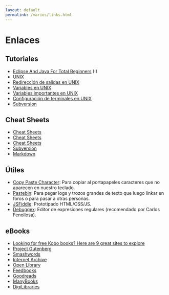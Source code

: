 ```yaml
---
layout: default
permalink: /varios/links.html
---
```


# Enlaces

## Tutoriales

*  [Eclipse And Java For Total Beginners](http://eclipsetutorial.sourceforge.net/) (!)
*  [UNIX](http://sc.tamu.edu/help/general/unix/unix.html)
*  [Redirección de salidas en UNIX](http://sc.tamu.edu/help/general/unix/redirection.html)
*  [Variables en UNIX](http://sc.tamu.edu/help/general/unix/vars.html)
*  [Variables importantes en UNIX](http://sc.tamu.edu/help/general/unix/vars2.html)
*  [Configuración de terminales en UNIX](http://sc.tamu.edu/help/general/unix/terminal.html)
*  [Subversion](http://www.kikov.org/subversion-tutorial-es-index)

## Cheat Sheets

*  [Cheat Sheets](http://www.petefreitag.com/item/455.cfm)
*  [Cheat Sheets](http://www.digilife.be/quickreferences/quickrefs.htm)
*  [Cheat Sheets](http://www.bookmarkbliss.com/programming/the-developer-cheat-sheet-compilation/)
*  [Subversion](http://www.yolinux.com/TUTORIALS/Subversion.html)
*  [Markdown](https///guides.github.com/features/mastering-markdown/)

## Útiles

*  [Copy Paste Character](http://copypastecharacter.com/): Para copiar al portapapeles caracteres que no aparecen en nuestro teclado.
*  [Pastebin](http://pastebin.com/): Para pegar logs y trozos grandes de texto que luego linkar en foros o para pasar a otras personas.
*  [JSFiddle](http://jsfiddle.net/): Prototipado HTML/CSS/JS.
*  [Debuggex](https///www.debuggex.com/): Editor de expresiones regulares (recomendado por Carlos Fenollosa).

## eBooks

*  [Looking for free Kobo books? Here are 9 great sites to explore](http://ebookfriendly.com/sources-of-free-kobo-books/)
*  [Project Gutenberg](http://www.gutenberg.org/)
*  [Smashwords](http://www.smashwords.com/?ref=ebookfriendly)
*  [Internet Archive](http://archive.org/details/texts)
*  [Open Library](http://openlibrary.org/)
*  [Feedbooks](http://www.feedbooks.com/)
*  [Goodreads](http://www.goodreads.com/ebooks?utf8=%E2%9C%93&sort=most_downloaded)
*  [ManyBooks](http://manybooks.net/)
*  [DigiLibraries](http://www.digilibraries.com/)
